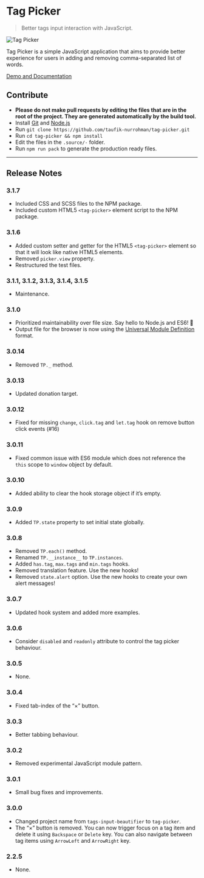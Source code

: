 Tag Picker
==========

> Better tags input interaction with JavaScript.

![Tag Picker](https://user-images.githubusercontent.com/1669261/69968635-633f9d80-154d-11ea-8632-1694fd52a985.gif)

Tag Picker is a simple JavaScript application that aims to provide better experience for users in adding and removing comma-separated list of words.

[Demo and Documentation](https://taufik-nurrohman.github.io/tag-picker "View Demo")

Contribute
----------

 - **Please do not make pull requests by editing the files that are in the root of the project. They are generated automatically by the build tool.**
 - Install [Git](https://en.wikipedia.org/wiki/Git) and [Node.js](https://en.wikipedia.org/wiki/Node.js)
 - Run `git clone https://github.com/taufik-nurrohman/tag-picker.git`
 - Run `cd tag-picker && npm install`
 - Edit the files in the `.source/-` folder.
 - Run `npm run pack` to generate the production ready files.

---

Release Notes
-------------

### 3.1.7

 - Included CSS and SCSS files to the NPM package.
 - Included custom HTML5 `<tag-picker>` element script to the NPM package.

### 3.1.6

 - Added custom setter and getter for the HTML5 `<tag-picker>` element so that it will look like native HTML5 elements.
 - Removed `picker.view` property.
 - Restructured the test files.

### 3.1.1, 3.1.2, 3.1.3, 3.1.4, 3.1.5

 - Maintenance.

### 3.1.0

 - Prioritized maintainability over file size. Say hello to Node.js and ES6! :wave:
 - Output file for the browser is now using the [Universal Module Definition](https://github.com/umdjs/umd) format.

### 3.0.14

 - Removed `TP._` method.

### 3.0.13

 - Updated donation target.

### 3.0.12

 - Fixed for missing `change`, `click.tag` and `let.tag` hook on remove button click events (#16)

### 3.0.11

 - Fixed common issue with ES6 module which does not reference the `this` scope to `window` object by default.

### 3.0.10

 - Added ability to clear the hook storage object if it’s empty.

### 3.0.9

 - Added `TP.state` property to set initial state globally.

### 3.0.8

 - Removed `TP.each()` method.
 - Renamed `TP.__instance__` to `TP.instances`.
 - Added `has.tag`, `max.tags` and `min.tags` hooks.
 - Removed translation feature. Use the new hooks!
 - Removed `state.alert` option. Use the new hooks to create your own alert messages!

### 3.0.7

 - Updated hook system and added more examples.

### 3.0.6

 - Consider `disabled` and `readonly` attribute to control the tag picker behaviour.

### 3.0.5

 - None.

### 3.0.4

 - Fixed tab-index of the “×” button.

### 3.0.3

 - Better tabbing behaviour.

### 3.0.2

 - Removed experimental JavaScript module pattern.

### 3.0.1

 - Small bug fixes and improvements.

### 3.0.0

 - Changed project name from `tags-input-beautifier` to `tag-picker`.
 - The “×” button is removed. You can now trigger focus on a tag item and delete it using `Backspace` or `Delete` key. You can also navigate between tag items using `ArrowLeft` and `ArrowRight` key.

### 2.2.5

 - None.
